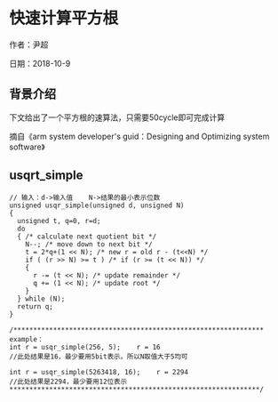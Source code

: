 # 快速计算平方根

作者：尹超

日期：2018-10-9

## 背景介绍

下文给出了一个平方根的速算法，只需要50cycle即可完成计算

摘自《arm system developer's guid：Designing and Optimizing system software》

## usqrt_simple

```
// 输入：d->输入值    N->结果的最小表示位数
unsigned usqr_simple(unsigned d, unsigned N)
{
  unsigned t, q=0, r=d;
  do
  { /* calculate next quotient bit */
    N--; /* move down to next bit */
    t = 2*q+(1 << N); /* new r = old r - (t<<N) */
    if ( (r >> N) >= t ) /* if (r >= (t << N)) */
    {
      r -= (t << N); /* update remainder */
      q += (1 << N); /* update root */
    }
  } while (N);
  return q;
}

/***************************************************************
example：
int r = usqr_simple(256, 5);    r = 16
//此处结果是16，最少要用5bit表示。所以N取值大于5均可

int r = usqr_simple(5263418, 16);    r = 2294
//此处结果是2294，最少要用12位表示
***************************************************************/
```

